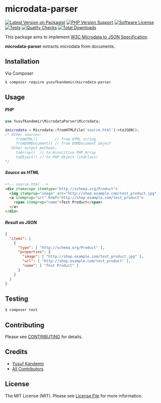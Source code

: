 # microdata-parser

[![Latest Version on Packagist][ico-version]][link-packagist]
[![PHP Version Support][ico-php-version]][link-packagist]
[![Software License][ico-license]](LICENSE.md)
[![Tests][ico-tests]][link-tests]
[![Quality Checks][ico-code-quality]][link-code-quality]
[![Total Downloads][ico-downloads]][link-packagist]

This package aims to implement [W3C Microdata to JSON Specification](https://www.w3.org/TR/microdata/#json).

**microdata-parser** extracts microdata from documents.

## Installation

Via Composer

```bash
$ composer require yusufkandemir/microdata-parser
```

## Usage

##### PHP

```php
use YusufKandemir\MicrodataParser\Microdata;

$microdata = Microdata::fromHTMLFile('source.html')->toJSON();
/* Other sources:
     fromHTML()        // from HTML string
     fromDOMDocument() // from DOMDocument object
   Other output methods:
     toArray()  // to Associtive PHP Array
     toObject() // to PHP Object (stdClass)
*/
```

##### Source as HTML

```html
<!-- source.html -->
<div itemscope itemtype="http://schema.org/Product">
  <img itemprop="image" src="http://shop.example.com/test_product.jpg" />
  <a itemprop="url" href="http://shop.example.com/test_product">
    <span itemprop="name">Test Product</span>
  </a>
</div>
```

##### Result as JSON

```json
{
  "items": [
    {
      "type": [ "http://schema.org/Product" ],
      "properties": {
        "image": [ "http://shop.example.com/test_product.jpg" ],
        "url": [ "http://shop.example.com/test_product" ],
        "name": [ "Test Product" ]
      }
    }
  ]
}
```

## Testing

```bash
$ composer test
```

## Contributing

Please see [CONTRIBUTING](.github/CONTRIBUTING.md) for details.

## Credits

- [Yusuf Kandemir][link-author]
- [All Contributors][link-contributors]

## License

The MIT License (MIT). Please see [License File](LICENSE.md) for more information.

[ico-version]: https://img.shields.io/packagist/v/yusufkandemir/microdata-parser.svg?style=flat-square
[ico-php-version]: https://img.shields.io/packagist/php-v/yusufkandemir/microdata-parser?style=flat-square
[ico-license]: https://img.shields.io/badge/license-MIT-brightgreen.svg?style=flat-square
[ico-tests]: https://img.shields.io/github/workflow/status/yusufkandemir/microdata-parser/Tests?style=flat-square&logo=github&label=tests
[ico-code-quality]: https://img.shields.io/github/workflow/status/yusufkandemir/microdata-parser/Analyze%20Code%20Quality?style=flat-square&logo=github&label=quality
[ico-downloads]: https://img.shields.io/packagist/dt/yusufkandemir/microdata-parser.svg?style=flat-square

[link-packagist]: https://packagist.org/packages/yusufkandemir/microdata-parser
[link-tests]: https://github.com/yusufkandemir/microdata-parser/actions/workflows/run-tests.yml
[link-code-quality]: https://github.com/yusufkandemir/microdata-parser/actions/workflows/analyze-quality.yml
[link-author]: https://github.com/yusufkandemir
[link-contributors]: ../../contributors
